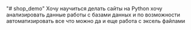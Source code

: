 "# shop_demo" 
Хочу научиться делать сайты на Python 
хочу анализировать данные
работы с базами данных 
и по возможности автоматизировать все что можно
да и еще работа с эксель файлами 